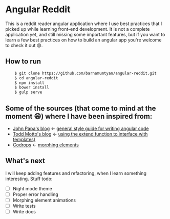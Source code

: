 # Angular Reddit #

This is a reddit reader angular application where I use best practices that I picked up while learning front-end development.
It is not a complete application yet, and still missing some important features, but if you want to learn a few best practices on how to build an angular app
you're welcome to check it out :smile:.

## How to run ##
```sh
    $ git clone https://github.com/barnamumtyan/angular-reddit.git
    $ cd angular-reddit
    $ npm install
    $ bower install
    $ gulp serve
```

## Some of the sources (that come to mind at the moment :smile:) where I have been inspired from: ##
  - [John Papa's blog](http://www.johnpapa.net/) <- [general style guide for writing angular code](https://github.com/johnpapa/angular-styleguide)
  - [Todd Motto's blog](http://toddmotto.com/) <- [using the extend function to interface with templates)](http://toddmotto.com/a-better-way-to-scope-angular-extend-no-more-vm-this/)
  - [Codrops](http://tympanus.net/codrops/) <- [morphing elements](http://tympanus.net/Development/ButtonComponentMorph/)

## What's next ##
I will keep adding features and refactoring, when I learn something interesting.
Stuff todo:
  - [ ] Night mode theme
  - [ ] Proper error handling
  - [ ] Morphing element animations
  - [ ] Write tests
  - [ ] Write docs
